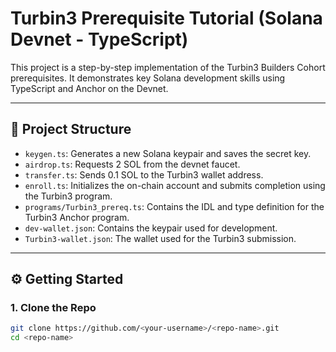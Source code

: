 # Turbin3 Prerequisite Tutorial (Solana Devnet - TypeScript)

This project is a step-by-step implementation of the Turbin3 Builders Cohort prerequisites. It demonstrates key Solana development skills using TypeScript and Anchor on the Devnet.

---

## 📁 Project Structure

- `keygen.ts`: Generates a new Solana keypair and saves the secret key.
- `airdrop.ts`: Requests 2 SOL from the devnet faucet.
- `transfer.ts`: Sends 0.1 SOL to the Turbin3 wallet address.
- `enroll.ts`: Initializes the on-chain account and submits completion using the Turbin3 program.
- `programs/Turbin3_prereq.ts`: Contains the IDL and type definition for the Turbin3 Anchor program.
- `dev-wallet.json`: Contains the keypair used for development.
- `Turbin3-wallet.json`: The wallet used for the Turbin3 submission.

---

## ⚙️ Getting Started

### 1. Clone the Repo

```bash
git clone https://github.com/<your-username>/<repo-name>.git
cd <repo-name>

